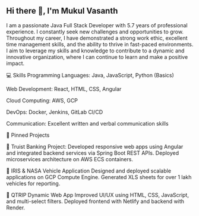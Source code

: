 ## Hi there 👋, I'm Mukul Vasanth
I am a passionate Java Full Stack Developer with 5.7 years of professional experience. I constantly seek new challenges and opportunities to grow. Throughout my career, I have demonstrated a strong work ethic, excellent time management skills, and the ability to thrive in fast-paced environments. I aim to leverage my skills and knowledge to contribute to a dynamic and innovative organization, where I can continue to learn and make a positive impact.

💻 Skills
Programming Languages: Java, JavaScript, Python (Basics)

Web Development: React, HTML, CSS, Angular

Cloud Computing: AWS, GCP

DevOps: Docker, Jenkins, GitLab CI/CD

Communication: Excellent written and verbal communication skills


🌟 Pinned Projects

🔹 Truist Banking Project:
     Developed responsive web apps using Angular and integrated backend services via Spring Boot REST APIs.
     Deployed microservices architecture on AWS ECS containers.
     
🔹 IRIS & NASA Vehicle Application
     Designed and deployed scalable applications on GCP Compute Engine.
     Generated XLS sheets for over 1 lakh vehicles for reporting.
     
🔹 QTRIP Dynamic Web App
      Improved UI/UX using HTML, CSS, JavaScript, and multi-select filters.
      Deployed frontend with Netlify and backend with Render.
      
